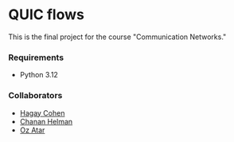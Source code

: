 # QUIC flows

This is the final project for the course "Communication Networks."

### Requirements
- Python 3.12

### Collaborators
- [Hagay Cohen](https://github.com/hagaycohen2)
- [Chanan Helman](https://github.com/chanan-hash)
- [Oz Atar](https://github.com/LILOZI)